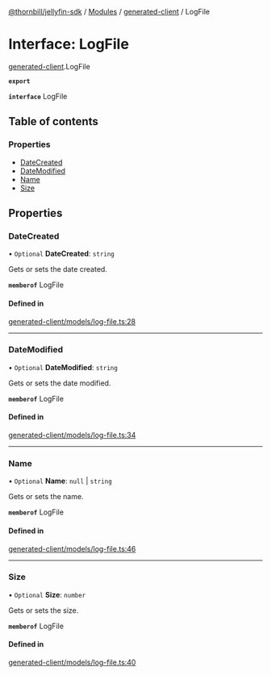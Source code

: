 [@thornbill/jellyfin-sdk](../README.md) / [Modules](../modules.md) / [generated-client](../modules/generated_client.md) / LogFile

# Interface: LogFile

[generated-client](../modules/generated_client.md).LogFile

**`export`**

**`interface`** LogFile

## Table of contents

### Properties

- [DateCreated](generated_client.LogFile.md#datecreated)
- [DateModified](generated_client.LogFile.md#datemodified)
- [Name](generated_client.LogFile.md#name)
- [Size](generated_client.LogFile.md#size)

## Properties

### DateCreated

• `Optional` **DateCreated**: `string`

Gets or sets the date created.

**`memberof`** LogFile

#### Defined in

[generated-client/models/log-file.ts:28](https://github.com/thornbill/jellyfin-sdk-typescript/blob/c65c42e/src/generated-client/models/log-file.ts#L28)

___

### DateModified

• `Optional` **DateModified**: `string`

Gets or sets the date modified.

**`memberof`** LogFile

#### Defined in

[generated-client/models/log-file.ts:34](https://github.com/thornbill/jellyfin-sdk-typescript/blob/c65c42e/src/generated-client/models/log-file.ts#L34)

___

### Name

• `Optional` **Name**: ``null`` \| `string`

Gets or sets the name.

**`memberof`** LogFile

#### Defined in

[generated-client/models/log-file.ts:46](https://github.com/thornbill/jellyfin-sdk-typescript/blob/c65c42e/src/generated-client/models/log-file.ts#L46)

___

### Size

• `Optional` **Size**: `number`

Gets or sets the size.

**`memberof`** LogFile

#### Defined in

[generated-client/models/log-file.ts:40](https://github.com/thornbill/jellyfin-sdk-typescript/blob/c65c42e/src/generated-client/models/log-file.ts#L40)
